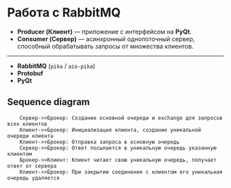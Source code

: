 # Работа с RabbitMQ  
  
- **Producer (Клиент)** — приложение с интерфейсом на **PyQt**.    
- **Consumer (Сервер)** — асинхронный однопоточный сервер, способный обрабатывать запросы от множества клиентов.    
  
--------------  
  
-  **RabbitMQ** (`pika` / `aio-pika`)    
-  **Protobuf**  
-  **PyQt**

## Sequence diagram
```mermaid  
    Сервер->>Брокер: Создание основной очереди и exchange для запросов всех клиентов    
    Клиент->>Брокер: Инициализация клиента, создание уникальной очереди клиента    
    Клиент->>Брокер: Отправка запроса в основную очередь    
    Сервер->>Брокер: Ответ посылается в уникальную очередь указанную клиентом    
    Брокер->>Клиент: Клиент читает свою уникальную очередь, получает ответ от сервера    
    Клиент->>Брокер: При закрытии соединения с клиентом его уникальная очередь удаляется